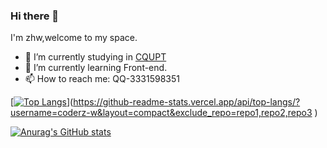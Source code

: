### Hi there 👋
I'm zhw,welcome to my space.
- 🔭 I’m currently studying in [CQUPT](http://www.cqupt.edu.cn/)
- 🌱 I’m currently learning Front-end.
- 📫 How to reach me: QQ-3331598351

[[![Top Langs](https://github-readme-stats.vercel.app/api/top-langs/?username=coderz-w&layout=compact&hide=vue,ts)](https://github.com/anuraghazra/github-readme-stats)](https://github-readme-stats.vercel.app/api/top-langs/?username=coderz-w&layout=compact&exclude_repo=repo1,repo2,repo3
)


[![Anurag's GitHub stats](https://github-readme-stats.vercel.app/api?username=coderz-w)](https://github.com/anuraghazra/github-readme-stats)


<!--
**seasonHL/seasonHL** is a ✨ _special_ ✨ repository because its `README.md` (this file) appears on your GitHub profile.

Here are some ideas to get you started:

- 🔭 I’m currently working on ...
- 🌱 I’m currently learning ...
- 👯 I’m looking to collaborate on ...
- 🤔 I’m looking for help with ...
- 💬 Ask me about ...
- 📫 How to reach me: ...
- 😄 Pronouns: ...
- ⚡ Fun fact: ...
-->
